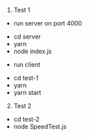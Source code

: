 1. Test 1
- run server on port 4000
+ cd server
+ yarn
+ node index.js
- run client
+ cd test-1
+ yarn
+ yarn start
2. Test 2
+ cd test-2
+ node SpeedTest.js
